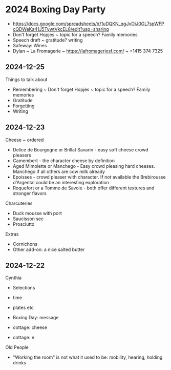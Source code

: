 # 2024 Boxing Day Party

* https://docs.google.com/spreadsheets/d/1uDQKN_qgJvOiJ0GL7spWFPcQDWeKa41J5TywtVkcEL8/edit?usp=sharing
* Don't forget Hopjes ~ topic for a speech? Family memories
* Speech draft ~ gratitude? writing
* Safeway: Wines
* Dylan ~ La Fromagerie ~ https://lafromageriesf.com/ ~ +1415 374 7325

## 2024-12-25

Things to talk about

* Remembering ~ Don't forget Hopjes ~ topic for a speech? Family memories
* Gratitude
* Forgetting
* Writing


## 2024-12-23

Cheese ~ ordered
* Delice de Bourgogne or Brillat Savarin - easy soft cheese crowd pleasers
* Camembert - the character cheese by definition
* Aged Mimolette or Manchego - Easy crowd pleasing hard cheeses. Manchego if all others are cow milk already
* Epoisses - crowd pleaser with character. If not available the Brebirousse d'Argental could be an interesting exploration
* Roquefort or a Tomme de Savoie - both offer different textures and stronger flavors

Charcuteries

* Duck mousse with port
* Saucisson sec
* Prosciutto

Extras
* Cornichons
* Other add-on: a nice salted butter

## 2024-12-22

Cynthia

* Selections
* time
* plates etc

* Boxing Day: message
* cottage: cheese
* cottage: e

Old People

* "Working the room" is not what it used to be: mobility, hearing, holding drinks

